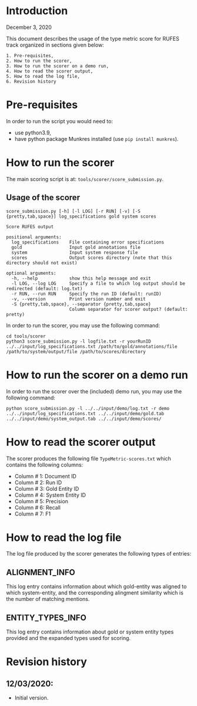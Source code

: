 # Introduction

December 3, 2020

This document describes the usage of the type metric score for RUFES track organized in sections given below:

~~~
1. Pre-requisites,
2. How to run the scorer,
3. How to run the scorer on a demo run,
4. How to read the scorer output,
5. How to read the log file,
6. Revision history
~~~

# Pre-requisites

In order to run the script you would need to:

* use python3.9,
* have python package Munkres installed (use `pip install munkres`).

# How to run the scorer

The main scoring script is at: `tools/scorer/score_submission.py`.

## Usage of the scorer

~~~
score_submission.py [-h] [-l LOG] [-r RUN] [-v] [-S {pretty,tab,space}] log_specifications gold system scores

Score RUFES output

positional arguments:
  log_specifications    File containing error specifications
  gold                  Input gold annotations file
  system                Input system response file
  scores                Output scores directory (note that this directory should not exist)

optional arguments:
  -h, --help            show this help message and exit
  -l LOG, --log LOG     Specify a file to which log output should be redirected (default: log.txt)
  -r RUN, --run RUN     Specify the run ID (default: runID)
  -v, --version         Print version number and exit
  -S {pretty,tab,space}, --separator {pretty,tab,space}
                        Column separator for scorer output? (default: pretty)
~~~

In order to run the scorer, you may use the following command:

~~~
cd tools/scorer
python3 score_submission.py -l logfile.txt -r yourRunID ../../input/log_specifications.txt /path/to/gold/annotations/file /path/to/system/output/file /path/to/scores/directory
~~~

# How to run the scorer on a demo run

In order to run the scorer over the (included) demo run, you may use the following command:

~~~
python score_submission.py -l ../../input/demo/log.txt -r demo ../../input/log_specifications.txt ../../input/demo/gold.tab ../../input/demo/system_output.tab ../../input/demo/scores/
~~~

# How to read the scorer output

The scorer produces the following file `TypeMetric-scores.txt` which contains the following columns:

- Column # 1: Document ID
- Column # 2: Run ID
- Column # 3: Gold Entity ID
- Column # 4: System Entity ID
- Column # 5: Precision
- Column # 6: Recall
- Column # 7: F1

# How to read the log file

The log file produced by the scorer generates the following types of entries:

## ALIGNMENT_INFO

This log entry contains information about which gold-entity was aligned to which system-entity, and the corresponding alingment similarity which is the number of matching mentions.

## ENTITY_TYPES_INFO

This log entry contains information about gold or system entity types provided and the expanded types used for scoring.

# Revision history

## 12/03/2020:
* Initial version.
